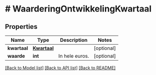 # # WaarderingOntwikkelingKwartaal

## Properties

Name | Type | Description | Notes
------------ | ------------- | ------------- | -------------
**kwartaal** | [**Kwartaal**](Kwartaal.md) |  | [optional]
**waarde** | **int** | In hele euros. | [optional]

[[Back to Model list]](../../README.md#models) [[Back to API list]](../../README.md#endpoints) [[Back to README]](../../README.md)
